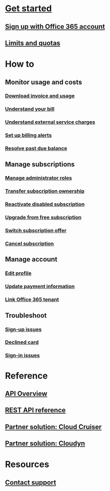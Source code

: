 # [Get started](billing-getting-started.md)
## [Sign up with Office 365 account](billing-use-existing-office-365-account-azure-subscription.md)
## [Limits and quotas](../azure-subscription-service-limits.md)
# How to
## Monitor usage and costs
### [Download invoice and usage](billing-download-azure-invoice-daily-usage-date.md)
### [Understand your bill](billing-understand-your-bill.md)
### [Understand external service charges](billing-understand-your-azure-marketplace-charges.md)
### [Set up billing alerts](billing-set-up-alerts.md)
### [Resolve past due balance](billing-azure-subscription-past-due-balance.md)
## Manage subscriptions
### [Manage administrator roles](billing-add-change-azure-subscription-administrator.md)
### [Transfer subscription ownership](billing-subscription-transfer.md)
### [Reactivate disabled subscription](billing-subscription-become-disable.md)
### [Upgrade from free subscription](billing-upgrade-azure-subscription.md)
### [Switch subscription offer](billing-how-to-switch-azure-offer.md)
### [Cancel subscription](billing-how-to-cancel-azure-subscription.md)
## Manage account
### [Edit profile](billing-how-to-change-azure-account-profile.md)
### [Update payment information](billing-how-to-change-credit-card.md)
### [Link Office 365 tenant](billing-add-office-365-tenant-to-azure-subscription.md)
## Troubleshoot
### [Sign-up issues](billing-troubleshoot-azure-sign-up-issues.md)
### [Declined card](billing-credit-card-fails-during-azure-sign-up.md)
### [Sign-in issues](billing-cannot-login-subscription.md)

# Reference
## [API Overview](billing-usage-rate-card-overview.md)
## [REST API reference](https://msdn.microsoft.com/en-us/library/azure/1ea5b323-54bb-423d-916f-190de96c6a3c)
## [Partner solution: Cloud Cruiser](billing-usage-rate-card-partner-solution-cloudcruiser.md)
## [Partner solution: Cloudyn](billing-usage-rate-card-partner-solution-cloudyn.md)

# Resources
## [Contact support](../azure-supportability/how-to-create-azure-support-request.md)
